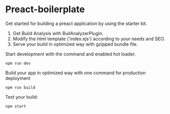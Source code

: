 # Preact-boilerplate

Get started for building a preact application by using the starter kit.

1. Get Build Analysis with BuilAnalyzerPlugin.
2. Modify the html template ('index.ejs') according to your needs and SEO.
3. Serve your build in optimized way with gzipped bundle file. 
 
 
 Start development with the command and enabled hot loader.
 
 ```
 npm run dev
 ```
 
 Build your app in optimized way with one command for production deployment 
 
 ```
 npm run build
 ```
 
 Test your build:
 
 ```
 npm start
 ```


